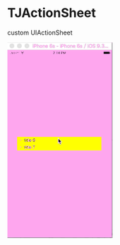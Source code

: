 # TJActionSheet
custom UIActionSheet

![image](https://github.com/Yesi-hoang/TaoBaoTopLine/blob/master/Gif/TaoBaoTopLineGif.gif)
